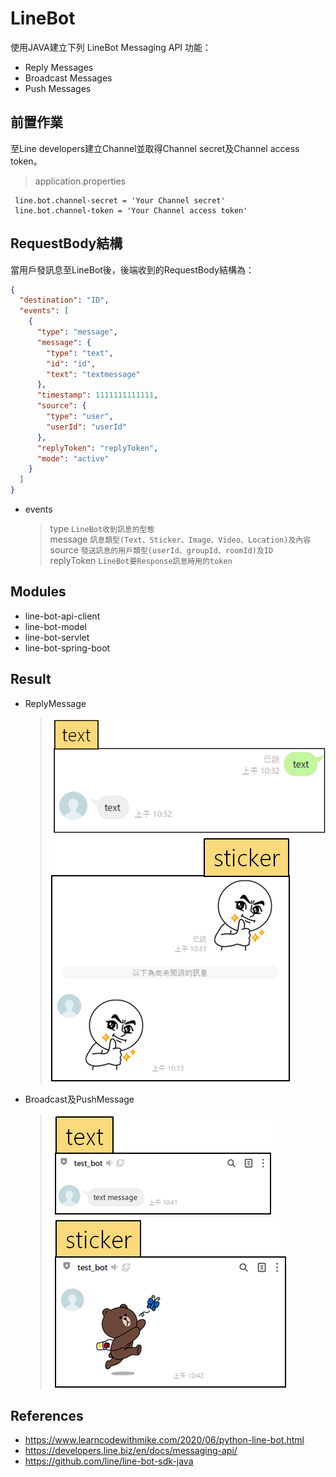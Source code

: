 # LineBot
使用JAVA建立下列 LineBot Messaging API 功能：
* Reply Messages
* Broadcast Messages
* Push Messages

## **前置作業**
至Line developers建立Channel並取得Channel secret及Channel access token。

> application.properties
   ```
    line.bot.channel-secret = 'Your Channel secret'
    line.bot.channel-token = 'Your Channel access token'
   ```
   
## **RequestBody結構**
當用戶發訊息至LineBot後，後端收到的RequestBody結構為：

```json
{
  "destination": "ID",
  "events": [
    {
      "type": "message",
      "message": {
        "type": "text",
        "id": "id",
        "text": "textmessage"
      },
      "timestamp": 1111111111111,
      "source": {
        "type": "user",
        "userId": "userId"
      },
      "replyToken": "replyToken",
      "mode": "active"
    }
  ]
}
```

* events
  > type `LineBot收到訊息的型態`  
  > message `訊息類型(Text、Sticker、Image、Video、Location)及內容`   
  > source `發送訊息的用戶類型(userId、groupId、roomId)及ID`   
  > replyToken `LineBot要Response訊息時用的token`


## **Modules**
* line-bot-api-client
* line-bot-model
* line-bot-servlet
* line-bot-spring-boot

## **Result**
* ReplyMessage
   > ![image](https://github.com/WanShannn/LineBot/blob/main/result/ReplyMessage-1.png)
   > ![image](https://github.com/WanShannn/LineBot/blob/main/result/ReplyMessage-2.png)
* Broadcast及PushMessage
   > ![image](https://github.com/WanShannn/LineBot/blob/main/result/Broadcast%E5%8F%8APushMessage-1.png)
   > ![image](https://github.com/WanShannn/LineBot/blob/main/result/Broadcast%E5%8F%8APushMessage-2.png)

## **References**
* https://www.learncodewithmike.com/2020/06/python-line-bot.html
* https://developers.line.biz/en/docs/messaging-api/
* https://github.com/line/line-bot-sdk-java
